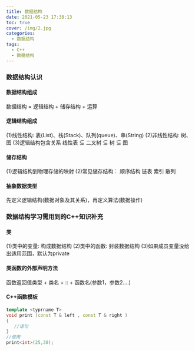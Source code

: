 ```yaml
---
title: 数据结构
date: 2021-05-23 17:38:13
toc: true
cover: /img/2.jpg
categories: 
  - 数据结构
tags: 
  - C++
  - 数据结构
---
```


### 数据结构认识

#### 数据结构组成

数据结构 = 逻辑结构 + 储存结构 + 运算<!-- more -->

#### 逻辑结构组成

(1)线性结构: 表(List)、栈(Stack)、队列(queue)、串(String)
(2)非线性结构: 树、图
(3)逻辑结构包含关系
线性表 $\subseteq$ 二叉树 $\subseteq$ 树 $\subseteq$ 图

#### 储存结构

(1)逻辑结构到物理存储的映射
(2)常见储存结构：
顺序结构
链表
索引
散列

#### 抽象数据类型

先定义逻辑结构(数据对象及其关系)，再定义算法(数据操作)

### 数据结构学习需用到的C++知识补充

#### 类

(1)类中的变量: 构成数据结构
(2)类中的函数: 封装数据结构
(3)如果成员变量没给出适用范围，默认为private

#### 类函数的外部声明方法

函数返回值类型 + 类名 + :: + 函数名(参数1，参数2….)

#### C++函数模板

```c++
template <typrname T>
void print (const T & left , const T & right )
{
   //语句
}
//使用
print<int>(25,30);
```
